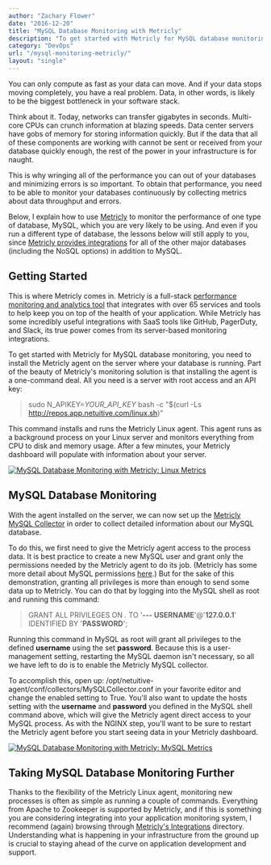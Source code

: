 ```yaml
---
author: "Zachary Flower"
date: "2016-12-20"
title: "MySQL Database Monitoring with Metricly"
description: "To get started with Metricly for MySQL database monitoring, you need to install the Metricly agent on the server where your database is running."
category: "DevOps"
url: "/mysql-monitoring-metricly/"
layout: "single"
---
```


You can only compute as fast as your data can move. And if your data stops moving completely, you have a real problem. Data, in other words, is likely to be the biggest bottleneck in your software stack.

Think about it. Today, networks can transfer gigabytes in seconds. Multi-core CPUs can crunch information at blazing speeds. Data center servers have gobs of memory for storing information quickly. But if the data that all of these components are working with cannot be sent or received from your database quickly enough, the rest of the power in your infrastructure is for naught.

This is why wringing all of the performance you can out of your databases and minimizing errors is so important. To obtain that performance, you need to be able to monitor your databases continuously by collecting metrics about data throughput and errors.

Below, I explain how to use [Metricly](/aws-cost-tool) to monitor the performance of one type of database, MySQL, which you are very likely to be using. And even if you run a different type of database, the lessons below will still apply to you, since [Metricly provides integrations](https://docs.metricly.com/integrations/) for all of the other major databases (including the NoSQL options) in addition to MySQL.

Getting Started
---------------

This is where Metricly comes in. Metricly is a full-stack [performance monitoring and analytics tool](/monitoring/) that integrates with over 65 services and tools to help keep you on top of the health of your application. While Metricly has some incredibly useful integrations with SaaS tools like GitHub, PagerDuty, and Slack, its true power comes from its server-based monitoring integrations.

To get started with Metricly for MySQL database monitoring, you need to install the Metricly agent on the server where your database is running. Part of the beauty of Metricly's monitoring solution is that installing the agent is a one-command deal. All you need is a server with root access and an API key:

> sudo N_APIKEY=*YOUR_API_KEY* bash -c "$(curl -Ls http://repos.app.netuitive.com/linux.sh)"

This command installs and runs the Metricly Linux agent. This agent runs as a background process on your Linux server and monitors everything from CPU to disk and memory usage. After a few minutes, your Metricly dashboard will populate with information about your server.

[![MySQL Database Monitoring with Metricly: Linux Metrics](https://s3-us-west-2.amazonaws.com/com-netuitive-app-usw2-public/wp-content/uploads/2017/07/LinuxMetrics-1024x231.png)](https://s3-us-west-2.amazonaws.com/com-netuitive-app-usw2-public/wp-content/uploads/2017/07/LinuxMetrics.png)

MySQL Database Monitoring
-------------------------

With the agent installed on the server, we can now set up the [Metricly MySQL Collector](https://docs.metricly.com/integrations/mysql/) in order to collect detailed information about our MySQL database.

To do this, we first need to give the Metricly agent access to the process data. It is best practice to create a new MySQL user and grant only the permissions needed by the Metricly agent to do its job. (Metricly has some more detail about MySQL permissions [here](https://docs.metricly.com/integrations/mysql/).) But for the sake of this demonstration, granting all privileges is more than enough to send some data up to Metricly. You can do that by logging into the MySQL shell as root and running this command:

> GRANT ALL PRIVILEGES ON *.* TO '**--- USERNAME**'@'**127.0.0.1**' IDENTIFIED BY '**PASSWORD**';

Running this command in MySQL as root will grant all privileges to the defined **username** using the set **password**. Because this is a user-management setting, restarting the MySQL daemon isn't necessary, so all we have left to do is to enable the Metricly MySQL collector.

To accomplish this, open up: /opt/netuitive-agent/conf/collectors/MySQLCollector.conf in your favorite editor and change the enabled setting to True. You'll also want to update the hosts setting with the **username** and **password** you defined in the MySQL shell command above, which will give the Metricly agent direct access to your MySQL process. As with the NGINX step, you'll want to be sure to restart the Metricly agent before you start seeing data in your Metricly dashboard.

[![MySQL Database Monitoring with Metricly: MySQL Metrics](https://s3-us-west-2.amazonaws.com/com-netuitive-app-usw2-public/wp-content/uploads/2017/07/MySQL-Metrics-1024x337.png)](https://s3-us-west-2.amazonaws.com/com-netuitive-app-usw2-public/wp-content/uploads/2017/07/MySQL-Metrics.png)

Taking MySQL Database Monitoring Further
----------------------------------------

Thanks to the flexibility of the Metricly Linux agent, monitoring new processes is often as simple as running a couple of commands. Everything from Apache to Zookeeper is supported by Metricly, and if this is something you are considering integrating into your application monitoring system, I recommend (again) browsing through [Metricly's Integrations](https://docs.metricly.com/integrations/) directory. Understanding what is happening in your infrastructure from the ground up is crucial to staying ahead of the curve on application development and support.
